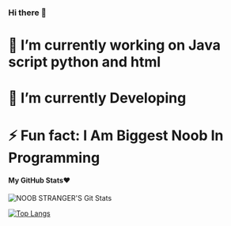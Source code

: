 ### Hi there 👋


# 🔭 I’m currently working on Java script python and html
# 🌱 I’m currently Developing
# ⚡ Fun fact: I Am Biggest Noob In Programming



<h4 align="left"><b>My GitHub Stats❤️</b></h4>

![NOOB STRANGER'S Git Stats](https://github-readme-stats.vercel.app/api?username=Noob-Stranger&include_all_commits=true&count_private=true&theme=dark)

[![Top Langs](https://github-readme-stats.vercel.app/api/top-langs/?username=Noob-Strsnger&layout=compact&theme=radical)](https://github.com/Noob-Stranger)
